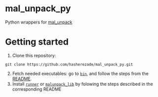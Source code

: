 # mal_unpack_py

Python wrappers for [mal_unpack](https://github.com/hasherezade/mal_unpack)

# Getting started

1. Clone this repository:

```console
git clone https://github.com/hasherezade/mal_unpack_py.git
```
2. Fetch needed executables: go to [`bin`](bin), and follow the steps from the [README](bin/README.md).
3. Install [`runner`](runner) or [`malunpack_lib`](mal_unpack_lib) by folowing the steps described in the corresponding README
